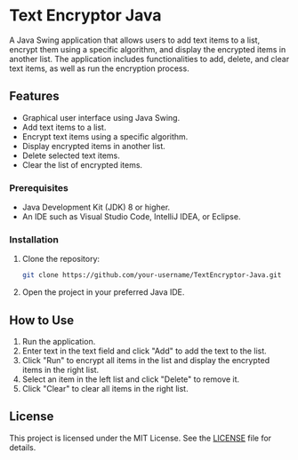 # Text Encryptor Java

A Java Swing application that allows users to add text items to a list, encrypt them using a specific algorithm, and display the encrypted items in another list. The application includes functionalities to add, delete, and clear text items, as well as run the encryption process.

## Features

- Graphical user interface using Java Swing.
- Add text items to a list.
- Encrypt text items using a specific algorithm.
- Display encrypted items in another list.
- Delete selected text items.
- Clear the list of encrypted items.

### Prerequisites

- Java Development Kit (JDK) 8 or higher.
- An IDE such as Visual Studio Code, IntelliJ IDEA, or Eclipse.

### Installation

1. Clone the repository:

    ```sh
    git clone https://github.com/your-username/TextEncryptor-Java.git
    ```

2. Open the project in your preferred Java IDE.

## How to Use

1. Run the application.
2. Enter text in the text field and click "Add" to add the text to the list.
3. Click "Run" to encrypt all items in the list and display the encrypted items in the right list.
4. Select an item in the left list and click "Delete" to remove it.
5. Click "Clear" to clear all items in the right list.

## License

This project is licensed under the MIT License. See the [LICENSE](LICENSE) file for details.
